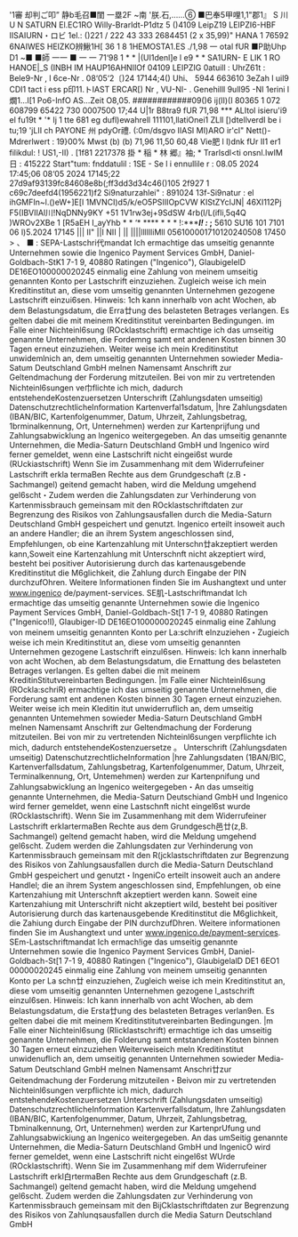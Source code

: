 '1審 却判ご叩” 静b毛召■閨 一塁2F ~南 '朕.石,……⑥ ■巴奉5甲哩1,1"郡1』 S 川 U N SATURN El.EC1RO Willy-Brarldt-P1dtz 5 ()4109 LeipZ19 LEIPZI6-HBF IISAIURN・ロビ 1el.: ()221 / 222 43 333 2684451 (2 x 35,99)" HANA 1 76592 6NAIWES HEIZKO辨鰍1H[ 36 1 8 1HEMOSTA1.ES ./1,98 一 otal fUR ■P助Uhp D1 ~■ ■師 一一 ■ 一 一 71‘98 1 * * |(UI1denl]e l e9 * * SA1URN- E LIK 1 RO HANOE|_S (INBH IM HAUP16AHNIIOf 04109 LEIPZIG 0atuill : UhrZ61t : Bele9-Nr , l 6ce-Nr . 08‘05‘2〔)24 17144;4() Uhi、 5944 663610 3eZah l uil9 CDI1 tact i ess p印11.トIAST ERCAR[) Nr , VU-NI- . Genehilll 9ull95 -NI 1erini l 燗1…I[1 Po6-InfO AS…Zeit O8,05. ############09()6 ij(II)(I 80365 1 072 608799 65422 730 0007500 17;44 U|1r B8tra9 fUR 71,98 *** ALItol isieru'i9 el fu19t * '* Ij 1 tte 681 eg dufl)ewahrell 111101,llatiOnei1 ZLll [)dtellverdI be i tu;19 'jLII ch PAYONE 州 pdyOr禮. (:0m/dsgvo IIASI MI)ARO ir'cl" Nett()-Mdrerlwert : 19}00% Mwst (b) (b) 71,96 11,50 60,48 Vie肥 l l)dnk fUr II1 er1 filikdul: ! US1,-II) . [1f81 2217378 掛 * 稲 * 林 郷』袖; * Trarlsdl<ti onsnl.IwIM日 : 415222 Start"tum: fnddatulil : 1SE - Se l i ennullile r : 08.05 2024 17:45;06 08‘05 2024 17145;22 27d9af93139fc84608e8b(;ff3dd3d34c46()105 2f927 1 c69c7deefd4(1956221)f2 Si9naturzahlei" : 891024 13f-Si9natur : el ihGMFIn~l.()eW+]E[l 1MVNCI)d5/k/eO5PSIIIOpCVW KIStZYcIJN| 46XI112Pj F5(IBVIIAl川!NqDNNy9KY +51 1V1rw3ej+9SdSW 4rb(I/L(ifli,5q4Q )WROv2XBe 1 [R5aEH I_ayYhb * * ‘* **** * * * !:**********l! :***** ;** 5610 SU16 101 7101 06 l)5.2024 17145 ||| II" ||I NII | || ||||llllIliMll 056100001710120240508 17450 > 、 ■ : SEPA-Lastschri代mandat Ich ermachtige das umseitig genannte Unternehmen sowie die Ingenico Payment Services GmbH, Daniel-Goldbach-StK1 7-1 9, 40880 Ratingen ("Ingenico"), GlaubigeleID DE16EO100000020245 einmalig eine Zahlung von meinem umseitig genannten Konto per Lastschrift einzuziehen. Zugleich weise ich mein Kreditinstitut an, diese vom umseitig genannten Unternehmen gezogene Lastschrift einzui6sen. Hinweis: 1ch kann innerhalb von acht Wochen, ab dem Belastungsdatum, die Erra廿ung des belasteten Betrages verlangen. Es gelten dabei die mit meinem Kreditinstitut vereinbarten Bedingungen. im Falle einer Nichteinl6sung (ROcklastschrift) ermachtige ich das umseitig genannte Unternehmen, die Fordemng samt ent andenen Kosten binnen 30 Tagen erneut einzuziehen. Weiter weise ich mein Kreditinstitut unwidemlnich an, dem umseitig genannten Unternehmen sowieder Media-Satum DeutschIand GmbH meInen Namensamt Anschrift zur Geltendmachung der Forderung mitzuteilen. Bei von mir zu vertretenden Nichteinl6sungen ve巾flichte ich mich, dadurch entstehendeKostenzuersetzen Unterschrift (Zahlungsdaten umseitig) DatenschutzrechtlicheInformation Kartenverfal1sdatum, |hre Zahlungsdaten (IBAN/BIC, Kartenfolgenummer, Datum, Uhrzeit, Zahlungsbetrag, 1brminalkennung, Ort, Unternehmen) werden zur Kartenprijfung und Zahlungsabwicklung an lngenico weitergegeben. An das umseitig genannte Unternehmen, die Media-Saturn Deutschland GmbH und Ingenico wird ferner gemeldet, wenn eine Lastschrift nicht eingei6st wurde (RUckiastschrift) Wenn Sie im Zusammenhang mit dem Widerrufeiner Lastschrift erkla termaBen Rechte aus dem Grundgeschaft (z.B・Sachmangel) geitend gemacht haben, wird die Meldung umgehend gel6scht・Zudem werden die Zahlungsdaten zur Verhinderung von Kartenmissbrauch gemeinsam mit den ROcklastschriftdaten zur Begrenzung des Risikos von Zahlungsausfallen durch die Media-Saturn Deutschland GmbH gespeichert und genutzt. lngenico erteilt insoweit auch an andere Handler; die an ihrem System angeschIossen sind, Empfehlungen, ob eine Kartenzahlung mit Unterschn廿akzeptiert werden kann,Soweit eine Kartenzahlung mit Unterschnft nicht akzeptiert wird, besteht bei positiver Autorisierung durch das kartenausgebende Kreditinstitut die M6glichkeit, die Zahlung durch Eingabe der PIN durchzufOhren. Weitere lnformationen finden Sie im Aushangtext und unter www.ingenico de/payment-services. SE肌-Lastschriftmandat Ich ermachtige das umseitig genannte Unternehmen sowie die Ingenico Payment Services GmbH, Daniel-Goldbach-St[1 7-1 9, 40880 Ratingen ("Ingenico!I), Glaubiger-ID DE16EO100000020245 einmalig eine Zahlung von meinem umseitig genannten Konto per La:schrift elnzuziehen・Zugieich weise ich mein Kreditinstitut an, diese vom umseitig genannten Unternehmen gezogene Lastschrift einzul6sen. Hinweis: Ich kann innerhalb von acht Wochen, ab dem Belastungsdatum, die Ernattung des belasteten Betrages verlangen. Es gelten dabei die mit meinem KreditinStitutvereinbarten Bedingungen. |m Falle einer Nichteinl6sung (ROckla:schriR) ermachtige ich das umseitig genannte Unternehmen, die Forderung samt ent andenen Kosten binnen 30 Tagen erneut einzuziehen. Weiter weise ich mein Kleditin itut unwiderruflich an, dem umseitig genannten Untemehmen sowieder Media-Saturn Deutschland GmbH melnen Namensamt Anschrift zur Geltendmachung der Forderung mitzuteilen. Bei von mir zu vertretenden Nichteinl6sungen verpflichte ich mich, dadurch entstehendeKostenzuersetze 。 Unterschrift (Zahlungsdaten umseitig) DatenschutzrechtlicheInformation |hre Zahlungsdaten (1BAN/BIC, Kartenverfallsdatum, Zahlungsbetrag, Kartenfolgenummer, Datum, Uhrzeit, Terminalkennung, Ort, Untemehmen) werden zur Kartenpnifung und Zahlungsabwicklung an lngenico weitergegeben・An das umseitig genannte Unternehmen, die Media-Saturn Deutschiand GmbH und Ingenico wird ferner gemeldet, wenn eine Lastschnft nicht eingel6st wurde (ROcklastschrift). Wenn Sie im Zusammenhang mit dem Widerrufeiner Lastschrift erkIartermaBen Rechte aus dem Grundgesch邑廿(z,B. Sachmangel) geltend gemacht haben, wird die Meldung umgehend gel6scht. Zudem werden die ZahIungsdaten zur Verhinderung von Kartenmissbrauch gemeinsam mit den R(jcklastschriftdaten zur Begrenzung des Risikos von Zahlungsausfallen durch die Media-Saturn Deutschland GmbH gespeichert und genutzt・IngeniCo erteilt insoweit auch an andere Handlel; die an ihrem System angeschIossen sind, Empfehlungen, ob eine Kartenzahiung mit Unterschnft akzeptiert werden kann. Soweit eine Kartenzahiung mit Unterschrift nicht akzeptiert wild, besteht bei positiver Autorisierung durch das kartenausgebende Kreditinstitut die M6glichkeit, die Zahiung durch Eingabe der PIN durchzufDhren. Weitere informationen finden Sie im Aushangtext und unter www.ingenico.de/payment-services. SEm-Lastschriftmandat Ich ermach!ige das umseitig genannte Unternehmen sowie die Ingenico Payment Services GmbH, Daniel-Goldbach-St[1 7-1 9, 40880 Ratingen ("Ingenico"), GlaubigelalD DE1 6EO1 00000020245 einmalig eine Zahlung von meinem umseitig genannten Konto per La schn廿 einzuziehen, Zugleich weise ich mein Kreditinstitut an, diese vom umseitig genannten Unternehmen gezogene l_astschrift einzul6sen. Hinweis: Ich kann innerhalb von acht Wochen, ab dem Belastungsdatum, die Ersta廿ung des belasteten Betrages verlan9en. Es gelten dabei die mit meinem Kreditinstitutvereinbarten Bedingungen. |m Falle einer Nichteinl6sung (RIicklastschrift) ermachtige ich das umseitig genannte Unternehmen, die FoIderung samt entstandenen Kosten binnen 30 Tagen erneut einzuziehen Weiterweiseich meln Kreditinstitut unwidenuflich an, dem umseitig genannten Unternehmen sowieder Media-Satum Deutschland GmbH melnen Namensamt Anschri廿zur Geitendmachung der Forderung mitzuteilen・Beivon mir zu vertretenden Nichteinl6sungen verpflichte ich mich, dadurch entstehendeKostenzuersetzen Unterschrift (Zahlungsdaten umseitig) DatenschutzrechtIicheInformation KartenverfalIsdatum, lhre Zahlungsdaten (IBAN/BIC, Kartenfolgenummer, Datum, Uhrzeit, Zahlungsbetrag, Tbminalkennung, Ort, Unternehmen) werden zur KartenprUfung und Zahlungsabwickiung an lngenico weitergegeben. An das umSeitig genannte Unternehmen, die Media-Saturn Deutschland GmbH und IngenicO wird ferner gemeldet, wenn eine Lastschrift nicht eingel6st WUrde (ROcklastschrift). Wenn Sie im Zusammenhang mif dem Widerrufeiner Lastschrift erkl白rtermaBen Rechte aus dem Grundgeschaft (z.B. Sachmangel) geltend gemacht haben, wird die Meldung umgehend gel6scht. Zudem werden die Zahlungsdaten zur Verhinderung von Kartenmissbrauch gemeinsam mit den BijCklastschriftdaten zur Begrenzung des Risikos von ZahlunqsausfaIlen durch die Media Saturn Deutschland GmbH